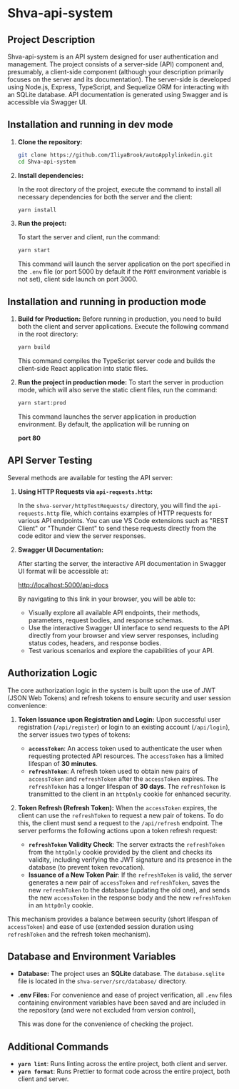 # Shva-api-system

## Project Description

Shva-api-system is an API system designed for user authentication and management. The project consists of a server-side (API) component and, presumably, a client-side component (although your description primarily focuses on the server and its documentation). The server-side is developed using Node.js, Express, TypeScript, and Sequelize ORM for interacting with an SQLite database. API documentation is generated using Swagger and is accessible via Swagger UI.

## Installation and running in dev mode

1.  **Clone the repository:**
    
    ```bash
    git clone https://github.com/IliyaBrook/autoApplylinkedin.git
    cd Shva-api-system
    ```

2.  **Install dependencies:**
    
    In the root directory of the project, execute the command to install all necessary dependencies for both the server and the client:
    
    ```bash
    yarn install
    ```

3.  **Run the project:**
    
    To start the server and client, run the command:
    
    ```bash
    yarn start
    ```
    
    This command will launch the server application on the port specified in the `.env` file (or port 5000 by default if the `PORT` environment variable is not set), client side launch on port 3000.

## Installation and running in production mode

1. **Build for Production:**    Before running in production, you need to build both the client and server applications. Execute the following command in the root directory:   

   ```sh
   yarn build
   ```

    This command compiles the TypeScript server code and builds the client-side React application into static files. 

2. **Run the project in production mode:**    To start the server in production mode, which will also serve the static client files, run the command:

   ```sh
   yarn start:prod
   ```

   This command launches the server application in production environment. By default, the application will be running on 

   **port 80**

## API Server Testing

Several methods are available for testing the API server:

1.  **Using HTTP Requests via `api-requests.http`:**
    
    In the `shva-server/httpTestRequests/` directory, you will find the `api-requests.http` file, which contains examples of HTTP requests for various API endpoints. You can use VS Code extensions such as "REST Client" or "Thunder Client" to send these requests directly from the code editor and view the server responses.

2.  **Swagger UI Documentation:**
    
    After starting the server, the interactive API documentation in Swagger UI format will be accessible at:
    
    [http://localhost:5000/api-docs](http://localhost:5000/api-docs)
    
    
    
    By navigating to this link in your browser, you will be able to:
	
	*   Visually explore all available API endpoints, their methods, parameters, request bodies, and response schemas.
	*   Use the interactive Swagger UI interface to send requests to the API directly from your browser and view server responses, including status codes, headers, and response bodies.
	*   Test various scenarios and explore the capabilities of your API.

## Authorization Logic

The core authorization logic in the system is built upon the use of JWT (JSON Web Tokens) and refresh tokens to ensure security and user session convenience:

1.  **Token Issuance upon Registration and Login:**
    Upon successful user registration (`/api/register`) or login to an existing account (`/api/login`), the server issues two types of tokens:
	*   **`accessToken`**:  An access token used to authenticate the user when requesting protected API resources. The `accessToken` has a limited lifespan of **30 minutes**.
	*   **`refreshToken`**: A refresh token used to obtain new pairs of `accessToken` and `refreshToken` after the `accessToken` expires. The `refreshToken` has a longer lifespan of **30 days**. The `refreshToken` is transmitted to the client in an `httpOnly` cookie for enhanced security.

2.  **Token Refresh (Refresh Token):**
    When the `accessToken` expires, the client can use the `refreshToken` to request a new pair of tokens. To do this, the client must send a request to the `/api/refresh` endpoint. The server performs the following actions upon a token refresh request:
	*   **`refreshToken` Validity Check**: The server extracts the `refreshToken` from the `httpOnly` cookie provided by the client and checks its validity, including verifying the JWT signature and its presence in the database (to prevent token revocation).
	*   **Issuance of a New Token Pair**: If the `refreshToken` is valid, the server generates a new pair of `accessToken` and `refreshToken`, saves the new `refreshToken` to the database (updating the old one), and sends the new `accessToken` in the response body and the new `refreshToken` in an `httpOnly` cookie.

This mechanism provides a balance between security (short lifespan of `accessToken`) and ease of use (extended session duration using `refreshToken` and the refresh token mechanism).

## Database and Environment Variables

* **Database:** The project uses an **SQLite** database. The `database.sqlite` file is located in the `shva-server/src/database/` directory.

* **.env Files:** For convenience and ease of project verification, all `.env` files containing environment variables have been saved and are included in the repository (and were not excluded from version control), 

  This was done for the convenience of checking the project.

## Additional Commands

*   **`yarn lint`**: Runs linting across the entire project, both client and server.
*   **`yarn format`**: Runs Prettier to format code across the entire project, both client and server.
